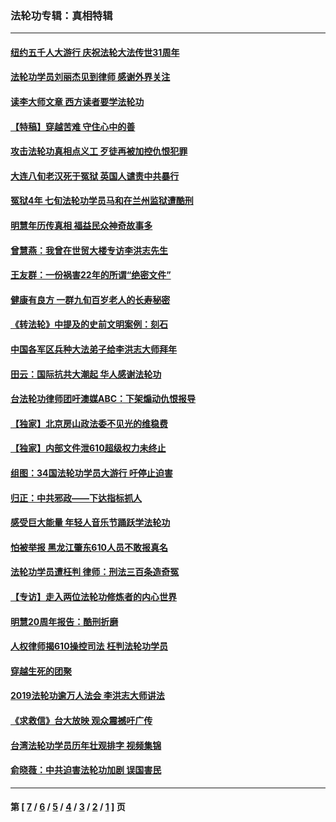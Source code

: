### 法轮功专辑：真相特辑
---
#### [纽约五千人大游行 庆祝法轮大法传世31周年](../../pages/nf4389/n13995110.md?05250430) 
#### [法轮功学员刘丽杰见到律师 感谢外界关注](../../pages/nf4389/n13927012.md?05250430) 
#### [读李大师文章 西方读者要学法轮功](../../pages/nf4389/n13925142.md?05250430) 
#### [【特稿】穿越苦难 守住心中的善](../../pages/nf4389/n13784979.md?05250430) 
#### [攻击法轮功真相点义工 歹徒再被加控仇恨犯罪](../../pages/nf4389/n13601019.md?05250430) 
#### [大连八旬老汉死于冤狱 英国人谴责中共暴行](../../pages/nf4389/n13480118.md?05250430) 
#### [冤狱4年 七旬法轮功学员马和在兰州监狱遭酷刑](../../pages/nf4389/n13304688.md?05250430) 
#### [明慧年历传真相 福益民众神奇故事多](../../pages/nf4389/n13294545.md?05250430) 
#### [曾慧燕：我曾在世贸大楼专访李洪志先生](../../pages/nf4389/n12898729.md?05250430) 
#### [王友群：一份祸害22年的所谓“绝密文件”](../../pages/nf4389/n12871750.md?05250430) 
#### [健康有良方 一群九旬百岁老人的长寿秘密](../../pages/nf4389/n12847475.md?05250430) 
#### [《转法轮》中提及的史前文明案例：刻石](../../pages/nf4389/n12758577.md?05250430) 
#### [中国各军区兵种大法弟子给李洪志大师拜年](../../pages/nf4389/n12750047.md?05250430) 
#### [田云：国际抗共大潮起 华人感谢法轮功](../../pages/nf4389/n12357708.md?05250430) 
#### [台法轮功律师团吁澳媒ABC：下架煽动仇恨报导](../../pages/nf4389/n12279917.md?05250430) 
#### [【独家】北京房山政法委不见光的维稳费](../../pages/nf4389/n12031979.md?05250430) 
#### [【独家】内部文件泄610超级权力未终止](../../pages/nf4389/n12023895.md?05250430) 
#### [组图：34国法轮功学员大游行 吁停止迫害](../../pages/nf4389/n11492658.md?05250430) 
#### [归正：中共邪政——下达指标抓人](../../pages/nf4389/n11474770.md?05250430) 
#### [感受巨大能量 年轻人音乐节踊跃学法轮功](../../pages/nf4389/n11441981.md?05250430) 
#### [怕被举报 黑龙江肇东610人员不敢报真名](../../pages/nf4389/n11436499.md?05250430) 
#### [法轮功学员遭枉判 律师：刑法三百条造奇冤](../../pages/nf4389/n11433943.md?05250430) 
#### [【专访】走入两位法轮功修炼者的内心世界](../../pages/nf4389/n11415623.md?05250430) 
#### [明慧20周年报告：酷刑折磨](../../pages/nf4389/n11387954.md?05250430) 
#### [人权律师揭610操控司法 枉判法轮功学员](../../pages/nf4389/n11313370.md?05250430) 
#### [穿越生死的团聚](../../pages/nf4389/n11258922.md?05250430) 
#### [2019法轮功逾万人法会 李洪志大师讲法](../../pages/nf4389/n11265303.md?05250430) 
#### [《求救信》台大放映 观众震撼吁广传](../../pages/nf4389/n10922251.md?05250430) 
#### [台湾法轮功学员历年壮观排字 视频集锦](../../pages/nf4389/n10878789.md?05250430) 
#### [俞晓薇：中共迫害法轮功加剧 误国害民](../../pages/nf4389/n10859260.md?05250430) 

---
#### 第 [ [7](./7.md?05250430) / [6](./6.md?05250430) / [5](./5.md?05250430) / [4](./4.md?05250430) / [3](./3.md?05250430) / [2](./2.md?05250430) / [1](./1.md?05250430) ] 页
